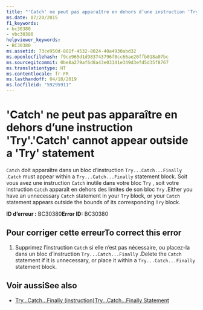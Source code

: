 ```yaml
---
title: "'Catch' ne peut pas apparaître en dehors d’une instruction 'Try'."
ms.date: 07/20/2015
f1_keywords:
- bc30380
- vbc30380
helpviewer_keywords:
- BC30380
ms.assetid: 73ce950d-881f-4532-8024-40a4930abd32
ms.openlocfilehash: f9ce965d1d983743796f8cc66ae20ffb018a07bc
ms.sourcegitcommit: 0be8a279af6d8a43e03141e349d3efd5d35f8767
ms.translationtype: HT
ms.contentlocale: fr-FR
ms.lasthandoff: 04/18/2019
ms.locfileid: "59295911"
---
```

# <a name="catch-cannot-appear-outside-a-try-statement"></a><span data-ttu-id="2b5ed-102">'Catch' ne peut pas apparaître en dehors d’une instruction 'Try'.</span><span class="sxs-lookup"><span data-stu-id="2b5ed-102">'Catch' cannot appear outside a 'Try' statement</span></span>
<span data-ttu-id="2b5ed-103">`Catch` doit apparaître dans un bloc d’instruction `Try...Catch...Finally` .</span><span class="sxs-lookup"><span data-stu-id="2b5ed-103">`Catch` must appear within a `Try...Catch...Finally` statement block.</span></span> <span data-ttu-id="2b5ed-104">Soit vous avez une instruction `Catch` inutile dans votre bloc `Try` , soit votre instruction `Catch` apparaît en dehors des limites de son bloc `Try` .</span><span class="sxs-lookup"><span data-stu-id="2b5ed-104">Either you have an unnecessary `Catch` statement in your `Try` block, or your `Catch` statement appears outside the bounds of its corresponding `Try` block.</span></span>  
  
 <span data-ttu-id="2b5ed-105">**ID d’erreur :** BC30380</span><span class="sxs-lookup"><span data-stu-id="2b5ed-105">**Error ID:** BC30380</span></span>  
  
## <a name="to-correct-this-error"></a><span data-ttu-id="2b5ed-106">Pour corriger cette erreur</span><span class="sxs-lookup"><span data-stu-id="2b5ed-106">To correct this error</span></span>  
  
1. <span data-ttu-id="2b5ed-107">Supprimez l’instruction `Catch` si elle n’est pas nécessaire, ou placez-la dans un bloc d’instruction `Try...Catch...Finally` .</span><span class="sxs-lookup"><span data-stu-id="2b5ed-107">Delete the `Catch` statement if it is unnecessary, or place it within a `Try...Catch...Finally` statement block.</span></span>  
  
## <a name="see-also"></a><span data-ttu-id="2b5ed-108">Voir aussi</span><span class="sxs-lookup"><span data-stu-id="2b5ed-108">See also</span></span>

- [<span data-ttu-id="2b5ed-109">Try...Catch...Finally (instruction)</span><span class="sxs-lookup"><span data-stu-id="2b5ed-109">Try...Catch...Finally Statement</span></span>](../../visual-basic/language-reference/statements/try-catch-finally-statement.md)
